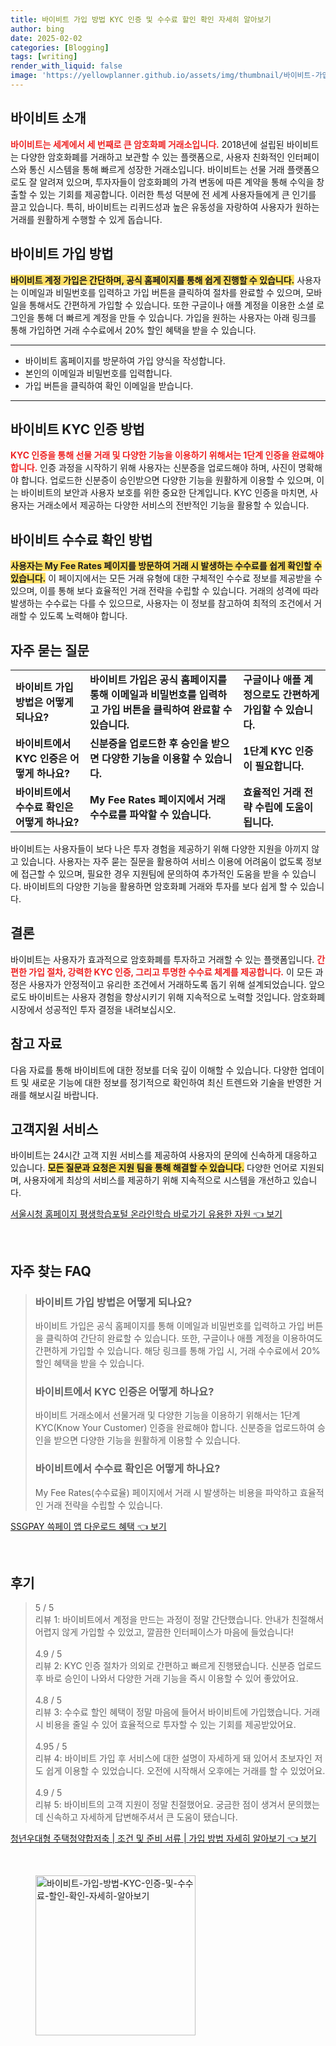 ```yaml
---
title: 바이비트 가입 방법 KYC 인증 및 수수료 할인 확인 자세히 알아보기
author: bing
date: 2025-02-02
categories: [Blogging]
tags: [writing]
render_with_liquid: false
image: 'https://yellowplanner.github.io/assets/img/thumbnail/바이비트-가입-방법-KYC-인증-및-수수료-할인-확인-자세히-알아보기.webp'
---
```



<h2 id='바이비트_소개'>바이비트 소개</h2>

<p><b><span style="color: #ee2323;">바이비트는 세계에서 세 번째로 큰 암호화폐 거래소입니다.</span></b> 2018년에 설립된 바이비트는 다양한 암호화폐를 거래하고 보관할 수 있는 플랫폼으로, 사용자 친화적인 인터페이스와 통신 시스템을 통해 빠르게 성장한 거래소입니다. 바이비트는 선물 거래 플랫폼으로도 잘 알려져 있으며, 투자자들이 암호화폐의 가격 변동에 따른 계약을 통해 수익을 창출할 수 있는 기회를 제공합니다. 이러한 특성 덕분에 전 세계 사용자들에게 큰 인기를 끌고 있습니다. 특히, 바이비트는 리퀴드성과 높은 유동성을 자랑하여 사용자가 원하는 거래를 원활하게 수행할 수 있게 돕습니다.</p>

<h2 id='바이비트_가입_방법'>바이비트 가입 방법</h2>

<p><b><span style="background-color: #ffe066;">바이비트 계정 가입은 간단하며, 공식 홈페이지를 통해 쉽게 진행할 수 있습니다.</span></b> 사용자는 이메일과 비밀번호를 입력하고 가입 버튼을 클릭하여 절차를 완료할 수 있으며, 모바일을 통해서도 간편하게 가입할 수 있습니다. 또한 구글이나 애플 계정을 이용한 소셜 로그인을 통해 더 빠르게 계정을 만들 수 있습니다. 가입을 원하는 사용자는 아래 링크를 통해 가입하면 거래 수수료에서 20% 할인 혜택을 받을 수 있습니다.</p>

<hr />

<ul>
    <li>바이비트 홈페이지를 방문하여 가입 양식을 작성합니다.</li>
    <li>본인의 이메일과 비밀번호를 입력합니다.</li>
    <li>가입 버튼을 클릭하여 확인 이메일을 받습니다.</li>
</ul>

<hr />

<h2 id='바이비트_KYC_인증_방법'>바이비트 KYC 인증 방법</h2>

<p><b><span style="color: #ee2323;">KYC 인증을 통해 선물 거래 및 다양한 기능을 이용하기 위해서는 1단계 인증을 완료해야 합니다.</span></b> 인증 과정을 시작하기 위해 사용자는 신분증을 업로드해야 하며, 사진이 명확해야 합니다. 업로드한 신분증이 승인받으면 다양한 기능을 원활하게 이용할 수 있으며, 이는 바이비트의 보안과 사용자 보호를 위한 중요한 단계입니다. KYC 인증을 마치면, 사용자는 거래소에서 제공하는 다양한 서비스의 전반적인 기능을 활용할 수 있습니다.</p>

<h2 id='바이비트_수수료_확인_방법'>바이비트 수수료 확인 방법</h2>

<p><b><span style="background-color: #ffe066;">사용자는 My Fee Rates 페이지를 방문하여 거래 시 발생하는 수수료를 쉽게 확인할 수 있습니다.</span></b> 이 페이지에서는 모든 거래 유형에 대한 구체적인 수수료 정보를 제공받을 수 있으며, 이를 통해 보다 효율적인 거래 전략을 수립할 수 있습니다. 거래의 성격에 따라 발생하는 수수료는 다를 수 있으므로, 사용자는 이 정보를 참고하여 최적의 조건에서 거래할 수 있도록 노력해야 합니다.</p>

<h2 id='자주_묻는_질문'>자주 묻는 질문</h2>

<table>
    <tr>
        <td><b>바이비트 가입 방법은 어떻게 되나요?</b></td>
        <td><b>바이비트 가입은 공식 홈페이지를 통해 이메일과 비밀번호를 입력하고 가입 버튼을 클릭하여 완료할 수 있습니다.</b></td>
        <td><b>구글이나 애플 계정으로도 간편하게 가입할 수 있습니다.</b></td>
    </tr>
    <tr>
        <td><b>바이비트에서 KYC 인증은 어떻게 하나요?</b></td>
        <td><b>신분증을 업로드한 후 승인을 받으면 다양한 기능을 이용할 수 있습니다.</b></td>
        <td><b>1단계 KYC 인증이 필요합니다.</b></td>
    </tr>
    <tr>
        <td><b>바이비트에서 수수료 확인은 어떻게 하나요?</b></td>
        <td><b>My Fee Rates 페이지에서 거래 수수료를 파악할 수 있습니다.</b></td>
        <td><b>효율적인 거래 전략 수립에 도움이 됩니다.</b></td>
    </tr>
</table>

<p>바이비트는 사용자들이 보다 나은 투자 경험을 제공하기 위해 다양한 지원을 아끼지 않고 있습니다. 사용자는 자주 묻는 질문을 활용하여 서비스 이용에 어려움이 없도록 정보에 접근할 수 있으며, 필요한 경우 지원팀에 문의하여 추가적인 도움을 받을 수 있습니다. 바이비트의 다양한 기능을 활용하면 암호화폐 거래와 투자를 보다 쉽게 할 수 있습니다.</p>

<h2 id='결론'>결론</h2>

<p>바이비트는 사용자가 효과적으로 암호화폐를 투자하고 거래할 수 있는 플랫폼입니다. <b><span style="color: #ee2323;">간편한 가입 절차, 강력한 KYC 인증, 그리고 투명한 수수료 체계를 제공합니다.</span></b> 이 모든 과정은 사용자가 안정적이고 유리한 조건에서 거래하도록 돕기 위해 설계되었습니다. 앞으로도 바이비트는 사용자 경험을 향상시키기 위해 지속적으로 노력할 것입니다. 암호화폐 시장에서 성공적인 투자 결정을 내려보십시오.</p>

<h2 id='참고_자료'>참고 자료</h2>

<p>다음 자료를 통해 바이비트에 대한 정보를 더욱 깊이 이해할 수 있습니다. 다양한 업데이트 및 새로운 기능에 대한 정보를 정기적으로 확인하여 최신 트렌드와 기술을 반영한 거래를 해보시길 바랍니다.</p>

<h2 id='고객지원_서비스'>고객지원 서비스</h2>

<p>바이비트는 24시간 고객 지원 서비스를 제공하여 사용자의 문의에 신속하게 대응하고 있습니다. <b><span style="background-color: #ffe066;">모든 질문과 요청은 지원 팀을 통해 해결할 수 있습니다.</span></b> 다양한 언어로 지원되며, 사용자에게 최상의 서비스를 제공하기 위해 지속적으로 시스템을 개선하고 있습니다.</p>


<p><a class="click-button" title="서울시청 홈페이지 평생학습포털 온라인학습 바로가기 유용한 자원" href="https://yellowplanner.github.io/posts/%EC%84%9C%EC%9A%B8%EC%8B%9C%EC%B2%AD-%ED%99%88%ED%8E%98%EC%9D%B4%EC%A7%80-%ED%8F%89%EC%83%9D%ED%95%99%EC%8A%B5%ED%8F%AC%ED%84%B8-%EC%98%A8%EB%9D%BC%EC%9D%B8%ED%95%99%EC%8A%B5-%EB%B0%94%EB%A1%9C%EA%B0%80%EA%B8%B0-%EC%9C%A0%EC%9A%A9%ED%95%9C-%EC%9E%90%EC%9B%90/" rel="dofollow">서울시청 홈페이지 평생학습포털 온라인학습 바로가기 유용한 자원 👈 보기</a></p><br>
<h2 id='자주_찾는_FAQ'>자주 찾는 FAQ</h2>
<div itemscope="" itemtype="https://schema.org/FAQPage"> 
<blockquote> 
<div itemscope="" itemprop="mainEntity" itemtype="https://schema.org/Question"> 
<h3 itemprop="name">바이비트 가입 방법은 어떻게 되나요?</h3> 
<div itemscope="" itemprop="acceptedAnswer" itemtype="https://schema.org/Answer"> 
<span itemprop="text"> 
<p>바이비트 가입은 공식 홈페이지를 통해 이메일과 비밀번호를 입력하고 가입 버튼을 클릭하여 간단히 완료할 수 있습니다. 또한, 구글이나 애플 계정을 이용하여도 간편하게 가입할 수 있습니다. 해당 링크를 통해 가입 시, 거래 수수료에서 20% 할인 혜택을 받을 수 있습니다.</p> 
</span> 
</div> 
</div> 

<div itemscope="" itemprop="mainEntity" itemtype="https://schema.org/Question"> 
<h3 itemprop="name">바이비트에서 KYC 인증은 어떻게 하나요?</h3> 
<div itemscope="" itemprop="acceptedAnswer" itemtype="https://schema.org/Answer"> 
<span itemprop="text"> 
<p>바이비트 거래소에서 선물거래 및 다양한 기능을 이용하기 위해서는 1단계 KYC(Know Your Customer) 인증을 완료해야 합니다. 신분증을 업로드하여 승인을 받으면 다양한 기능을 원활하게 이용할 수 있습니다.</p> 
</span> 
</div> 
</div> 

<div itemscope="" itemprop="mainEntity" itemtype="https://schema.org/Question"> 
<h3 itemprop="name">바이비트에서 수수료 확인은 어떻게 하나요?</h3> 
<div itemscope="" itemprop="acceptedAnswer" itemtype="https://schema.org/Answer"> 
<span itemprop="text"> 
<p>My Fee Rates(수수료율) 페이지에서 거래 시 발생하는 비용을 파악하고 효율적인 거래 전략을 수립할 수 있습니다.</p> 
</span> 
</div> 
</div> 
</blockquote> 
</div>
<p><a class="click-button" title="SSGPAY 쓱페이 앱 다운로드 혜택" href="https://yellowplanner.github.io/posts/SSGPAY-%EC%93%B1%ED%8E%98%EC%9D%B4-%EC%95%B1-%EB%8B%A4%EC%9A%B4%EB%A1%9C%EB%93%9C-%ED%98%9C%ED%83%9D/" rel="dofollow">SSGPAY 쓱페이 앱 다운로드 혜택 👈 보기</a></p><br>
<h2 id='후기'>후기</h2>
<div itemscope itemtype="https://schema.org/Product">
  <blockquote>
  <div itemprop="review" itemscope itemtype="https://schema.org/Review">
      <div itemprop="reviewRating" itemscope itemtype="https://schema.org/Rating"> <span itemprop="ratingValue">5</span> / <span itemprop="bestRating">5</span> </div>
      <span itemprop="reviewBody">리뷰 1: 바이비트에서 계정을 만드는 과정이 정말 간단했습니다. 안내가 친절해서 어렵지 않게 가입할 수 있었고, 깔끔한 인터페이스가 마음에 들었습니다!</span>
  </div>
  <br>
  <div itemprop="review" itemscope itemtype="https://schema.org/Review">
      <div itemprop="reviewRating" itemscope itemtype="https://schema.org/Rating"> <span itemprop="ratingValue">4.9</span> / <span itemprop="bestRating">5</span> </div>
      <span itemprop="reviewBody">리뷰 2: KYC 인증 절차가 의외로 간편하고 빠르게 진행됐습니다. 신분증 업로드 후 바로 승인이 나와서 다양한 거래 기능을 즉시 이용할 수 있어 좋았어요.</span>
  </div>
  <br>
  <div itemprop="review" itemscope itemtype="https://schema.org/Review">
      <div itemprop="reviewRating" itemscope itemtype="https://schema.org/Rating"> <span itemprop="ratingValue">4.8</span> / <span itemprop="bestRating">5</span> </div>
      <span itemprop="reviewBody">리뷰 3: 수수료 할인 혜택이 정말 마음에 들어서 바이비트에 가입했습니다. 거래 시 비용을 줄일 수 있어 효율적으로 투자할 수 있는 기회를 제공받았어요.</span>
  </div>
  <br>
  <div itemprop="review" itemscope itemtype="https://schema.org/Review">
      <div itemprop="reviewRating" itemscope itemtype="https://schema.org/Rating"> <span itemprop="ratingValue">4.95</span> / <span itemprop="bestRating">5</span> </div>
      <span itemprop="reviewBody">리뷰 4: 바이비트 가입 후 서비스에 대한 설명이 자세하게 돼 있어서 초보자인 저도 쉽게 이용할 수 있었습니다. 오전에 시작해서 오후에는 거래를 할 수 있었어요.</span>
  </div>
  <br>
  <div itemprop="review" itemscope itemtype="https://schema.org/Review">
      <div itemprop="reviewRating" itemscope itemtype="https://schema.org/Rating"> <span itemprop="ratingValue">4.9</span> / <span itemprop="bestRating">5</span> </div>
      <span itemprop="reviewBody">리뷰 5: 바이비트의 고객 지원이 정말 친절했어요. 궁금한 점이 생겨서 문의했는데 신속하고 자세하게 답변해주셔서 큰 도움이 됐습니다.</span>
  </div>
  </blockquote>
</div>
<p><a class="click-button" title="청년우대형 주택청약합저축 | 조건 및 준비 서류 | 가입 방법 자세히 알아보기" href="https://yellowplanner.github.io/posts/%EC%B2%AD%EB%85%84%EC%9A%B0%EB%8C%80%ED%98%95-%EC%A3%BC%ED%83%9D%EC%B2%AD%EC%95%BD%ED%95%A9%EC%A0%80%EC%B6%95-%EC%A1%B0%EA%B1%B4-%EB%B0%8F-%EC%A4%80%EB%B9%84-%EC%84%9C%EB%A5%98-%EA%B0%80%EC%9E%85-%EB%B0%A9%EB%B2%95-%EC%9E%90%EC%84%B8%ED%9E%88-%EC%95%8C%EC%95%84%EB%B3%B4%EA%B8%B0/" rel="dofollow">청년우대형 주택청약합저축 | 조건 및 준비 서류 | 가입 방법 자세히 알아보기 👈 보기</a></p><br>
<figure class="image"><img src="https://yellowplanner.github.io/assets/img/thumbnail/바이비트-가입-방법-KYC-인증-및-수수료-할인-확인-자세히-알아보기.webp" alt="바이비트-가입-방법-KYC-인증-및-수수료-할인-확인-자세히-알아보기" width="256" height="256"></figure>